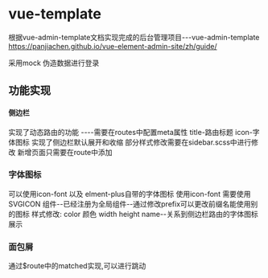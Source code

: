 # vue-template 
根据vue-admin-template文档实现完成的后台管理项目---vue-admin-template  https://panjiachen.github.io/vue-element-admin-site/zh/guide/

采用mock 伪造数据进行登录

## 功能实现

#### 侧边栏
实现了动态路由的功能 ----需要在routes中配置meta属性 title-路由标题  icon-字体图标
实现了侧边栏默认展开和收缩
部分样式修改需要在sidebar.scss中进行修改
新增页面只需要在route中添加

### 字体图标
可以使用icon-font 以及 elment-plus自带的字体图标
使用icon-font 需要使用SVGICON 组件--已经注册为全局组件--通过修改prefix可以更改前缀名能使用别的图标
样式修改: color 颜色  width height  name--关系到侧边栏路由的字体图标展示

### 面包屑
通过$route中的matched实现,可以进行跳动




